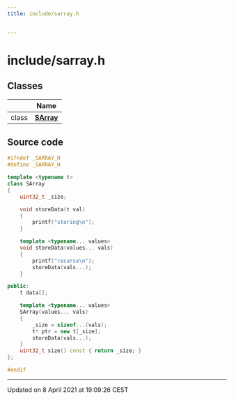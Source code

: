```yaml
---
title: include/sarray.h


---
```


# include/sarray.h








## Classes

|                | Name           |
| -------------- | -------------- |
| class | **[SArray](https://github.com/devel0/iot-utils/tree/main/data/api/Classes/class_s_array.md)**  |
















## Source code

```cpp
#ifndef _SARRAY_H
#define _SARRAY_H

template <typename t>
class SArray
{
    uint32_t _size;

    void storeData(t val)
    {
        printf("storing\n");
    }

    template <typename... values>
    void storeData(values... vals)
    {
        printf("recurse\n");
        storeData(vals...);
    }

public:
    t data[];

    template <typename... values>
    SArray(values... vals)
    {
        _size = sizeof...(vals);
        t* ptr = new t[_size];
        storeData(vals...);
    }
    uint32_t size() const { return _size; }
};

#endif
```


-------------------------------

Updated on  8 April 2021 at 19:09:26 CEST
